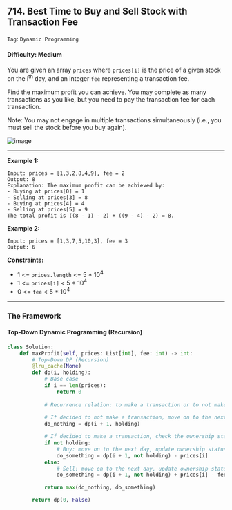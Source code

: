 ## 714. Best Time to Buy and Sell Stock with Transaction Fee

```Tag```: ```Dynamic Programming```

#### Difficulty: Medium

You are given an array ```prices``` where ```prices[i]``` is the price of a given stock on the i<sup>th</sup> day, and an integer ```fee``` representing a transaction fee.

Find the maximum profit you can achieve. You may complete as many transactions as you like, but you need to pay the transaction fee for each transaction.

Note: You may not engage in multiple transactions simultaneously (i.e., you must sell the stock before you buy again).

![image](https://user-images.githubusercontent.com/35042430/221039417-243a02c9-433c-41d8-9de8-3aa067d3f477.png)

---

__Example 1:__
```
Input: prices = [1,3,2,8,4,9], fee = 2
Output: 8
Explanation: The maximum profit can be achieved by:
- Buying at prices[0] = 1
- Selling at prices[3] = 8
- Buying at prices[4] = 4
- Selling at prices[5] = 9
The total profit is ((8 - 1) - 2) + ((9 - 4) - 2) = 8.
```

__Example 2:__
```
Input: prices = [1,3,7,5,10,3], fee = 3
Output: 6
```

__Constraints:__

- 1 <= ```prices.length``` <= 5 * 10<sup>4</sup>
- 1 <= ```prices[i]``` < 5 * 10<sup>4</sup>
- 0 <= ```fee``` < 5 * 10<sup>4</sup>

---

### The Framework

#### Top-Down Dynamic Programming (Recursion)

```Python
class Solution:
    def maxProfit(self, prices: List[int], fee: int) -> int:
        # Top-Down DP (Recursion)
        @lru_cache(None)
        def dp(i, holding):
            # Base case
            if i == len(prices):
                return 0
            
            # Recurrence relation: to make a transaction or to not make a transaction
            
            # If decided to not make a transaction, move on to the next day
            do_nothing = dp(i + 1, holding)

            # If decided to make a transaction, check the ownership status
            if not holding:
                # Buy: move on to the next day, update ownership status, pay the price at ith day
                do_something = dp(i + 1, not holding) - prices[i]
            else:
                # Sell: move on to the next day, update ownership status, take profit less transaction fee
                do_something = dp(i + 1, not holding) + prices[i] - fee

            return max(do_nothing, do_something)

        return dp(0, False)
```
